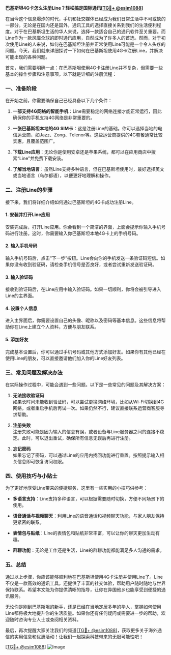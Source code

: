**巴基斯坦4G卡怎么注册Line？轻松搞定国际通讯[[TG💪+ @esim1088](https://t.me/s/esim1088)]**

在当今这个信息爆炸的时代，手机和社交媒体已经成为我们日常生活中不可或缺的一部分。无论是在国内还是国外，通讯工具的选择直接关系到我们的生活便利程度。对于在巴基斯坦生活的华人来说，选择一款适合自己的通讯软件至关重要。而Line作为一款风靡全球的即时通讯应用，自然成为了许多人的首选。然而，对于初次使用Line的人来说，如何在巴基斯坦注册并正常使用Line可能是一个令人头疼的问题。今天，我们就来详细探讨一下如何在巴基斯坦使用4G卡注册Line，并解决可能出现的各种问题。

首先，我们需要明确一点：在巴基斯坦使用4G卡注册Line并不复杂，但需要一些基本的操作步骤和注意事项。以下就是详细的注册流程：

### 一、准备阶段

在开始之前，你需要确保自己已经具备以下几个条件：

1. **一部支持4G网络的智能手机**：Line需要稳定的网络连接才能正常运行，因此确保你的手机支持4G网络是非常重要的。
   
2. **一张巴基斯坦本地的4G SIM卡**：这是注册Line的基础。你可以选择当地的电信运营商，如Jazz、Zong、Telenor等。这些运营商提供的4G套餐通常比较实惠，且覆盖范围广。

3. **下载Line应用**：无论你是使用安卓还是苹果系统，都可以在应用商店中搜索“Line”并免费下载安装。

4. **了解当地语言**：虽然Line支持多种语言，但在巴基斯坦使用时，最好选择英文或当地语言（乌尔都语），以便更好地理解和操作。

### 二、注册Line的步骤

接下来，我们将详细介绍如何通过巴基斯坦的4G卡成功注册Line。

#### 1. 安装并打开Line应用

安装完成后，打开Line应用。你会看到一个简洁的界面，上面会提示你输入手机号码进行注册。这时，你需要输入你巴基斯坦本地4G卡上的手机号码。

#### 2. 输入手机号码

输入手机号码后，点击“下一步”按钮。Line会向你的手机发送一条验证码短信。如果你没有收到验证码，请检查手机信号是否良好，或者尝试重新发送验证码。

#### 3. 输入验证码

接收到验证码后，在Line应用中输入验证码。如果一切顺利，你将会被引导进入Line的主界面。

#### 4. 设置个人信息

进入主界面后，你需要设置自己的头像、昵称以及密码等基本信息。这些信息将帮助你在Line上建立个人资料，方便与朋友联系。

#### 5. 添加好友

完成基本设置后，你可以通过手机号码或其他方式添加好友。如果你有其他已经在使用Line的朋友，可以直接邀请他们加入你的Line好友列表。

### 三、常见问题及解决办法

在实际操作过程中，可能会遇到一些问题。以下是一些常见的问题及其解决方案：

1. **无法接收验证码**  
   如果长时间未能收到验证码，可以尝试更换网络环境，比如从Wi-Fi切换到4G网络，或者重启手机后再试一次。如果仍然不行，建议直接联系运营商客服寻求帮助。

2. **注册失败**  
   注册失败可能是因为输入的信息有误，或者设备与Line服务器之间的连接不稳定。此时，可以退出重试，确保所有信息无误后再进行注册。

3. **忘记密码**  
   如果忘记了密码，可以通过Line的应用内找回功能进行重置。按照提示输入相关信息即可恢复访问权限。

### 四、使用技巧与小贴士

为了更好地享受Line带来的便捷服务，这里有一些实用的小技巧供参考：

- **多语言支持**：Line支持多种语言，可以根据需要随时切换，方便不同场景下的使用。
  
- **语音通话与视频聊天**：利用Line的语音通话和视频聊天功能，与家人朋友保持更紧密的联系。

- **表情包与贴纸**：Line的表情包和贴纸非常丰富，可以让你的聊天更加生动有趣。

- **群聊功能**：无论是工作还是生活，Line的群聊功能都能满足多人沟通的需求。

### 五、总结

通过以上步骤，你应该能够顺利地在巴基斯坦使用4G卡注册并使用Line了。Line不仅是一款高效的通讯工具，还提供了丰富的社交体验，帮助用户随时随地与世界保持联系。希望本文能为你提供清晰的指导，让你在异国他乡也能享受到便捷的通讯服务。

无论你是刚到巴基斯坦的新手，还是已经在当地定居多年的华人，掌握如何使用Line都将极大地提升你的生活质量。如果你还有任何疑问或需要进一步的帮助，欢迎随时咨询专业人士或查阅相关资料。

最后，再次提醒大家关注我们的频道[[TG💪+ @esim1088](https://t.me/s/esim1088)]，获取更多关于海外通信的实用信息和优惠活动！让我们一起探索科技带来的无限可能性吧！

[[TG💪+ @esim1088](https://t.me/s/esim1088)] ![Image](https://i.postimg.cc/4NQfJmqS/Snipaste-2025-05-13-00-14-12.png)
